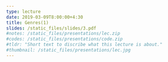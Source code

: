 ```yaml
---
type: lecture
date: 2019-03-09T8:00:00+4:30
title: Genres(1)
slides: /static_files/slides/3.pdf
#notes: /static_files/presentations/lec.zip
#codes: /static_files/presentations/code.zip
#tldr: "Short text to discribe what this lecture is about."
#thumbnail: /static_files/presentations/lec.jpg
---
```

